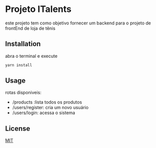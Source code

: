 # Projeto ITalents

este projeto tem como objetivo fornecer um backend para o projeto de frontEnd de loja de tênis

## Installation

abra o terminal e execute

```bash
yarn install
```

## Usage

rotas disponiveis:

- /products :lista todos os produtos
- /users/register: cria um novo usuário
- /users/login: acessa o sistema

## License

[MIT](https://choosealicense.com/licenses/mit/)
